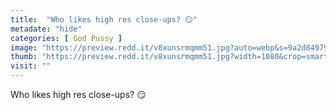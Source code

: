 ```yaml
---
title:  "Who likes high res close-ups? 😏"
metadate: "hide"
categories: [ God Pussy ]
image: "https://preview.redd.it/v8xunsrmqmm51.jpg?auto=webp&s=9a2d84979a29b6e2a16a37896fcd36514a998e8b"
thumb: "https://preview.redd.it/v8xunsrmqmm51.jpg?width=1080&crop=smart&auto=webp&s=11b42d249f831d146b53fef70b36bfd3ef83af67"
visit: ""
---
```

Who likes high res close-ups? 😏
